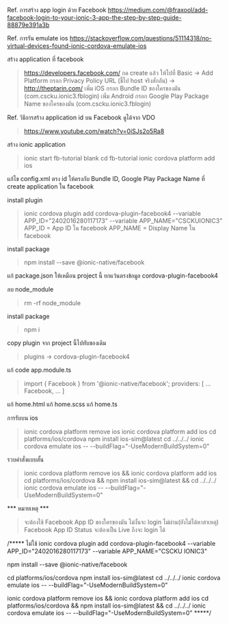 Ref. การสร้าง app login ด้วย Facebook
https://medium.com/@fraxool/add-facebook-login-to-your-ionic-3-app-the-step-by-step-guide-88879e391a3b

Ref. การรัน emulate ios
https://stackoverflow.com/questions/51114318/no-virtual-devices-found-ionic-cordova-emulate-ios

สร้าง application ที่ facebook
> https://developers.facebook.com/
> กด create แล้ว ให้ไปที่ Basic -> Add Platform
> กรอก Privacy Policy URL (ชี้ไป host จริงสักอัน) -> http://theptarin.com/
> เพิ่ม iOS กรอก Bundle ID ของใครของมัน (com.cscku.ionic3.fblogin)
> เพิ่ม Android กรอก Google Play Package Name ของใครของมัน (com.cscku.ionic3.fblogin)

Ref. วิธีการสร้าง application id บน Facebook ดูได้จาก VDO
> https://www.youtube.com/watch?v=0iSJs2o5Ra8

สร้าง ionic application
> ionic start fb-tutorial blank
> cd fb-tutorial
> ionic cordova platform add ios

แก้ไข config.xml ตรง id ให้ตรงกับ Bundle ID, Google Play Package Name ที่ create application ใน facebook
> <widget id="com.cscku.ionic3.fblogin" version="0.0.1" xmlns="http://www.w3.org/ns/widgets" xmlns:cdv="http://cordova.apache.org/ns/1.0">

install plugin
> ionic cordova plugin add cordova-plugin-facebook4 --variable APP_ID="2402016280117173" --variable APP_NAME="CSCKUIONIC3"
> APP_ID = App ID ใน facebook
> APP_NAME = Display Name ใน facebook

install package 
> npm install --save @ionic-native/facebook

แก้ package.json ให้เหมือน project นี้ ยกแว้นตรงข้อมูล cordova-plugin-facebook4

ลบ node_module
> rm -rf node_module

install package 
> npm i

copy plugin จาก project นี้ไปทับของเดิม
> plugins -> cordova-plugin-facebook4

แก้ code app.module.ts
> import { Facebook } from '@ionic-native/facebook';
> providers: [
    ...
    Facebook,
    ...
  ]

แก้ home.html
แก้ home.scss
แก้ home.ts

การรับบน ios
> ionic cordova platform remove ios
> ionic cordova platform add ios
> cd platforms/ios/cordova
> npm install ios-sim@latest
> cd ../../../
> ionic cordova emulate ios -- --buildFlag="-UseModernBuildSystem=0"

รวบคำสั่งแบบสั้น
> ionic cordova platform remove ios && ionic cordova platform add ios
> cd platforms/ios/cordova && npm install ios-sim@latest && cd ../../../
> ionic cordova emulate ios -- --buildFlag="-UseModernBuildSystem=0"



*** หมายเหตุ ***
> จะต้องใช้ Facebook App ID ของใครของมัน ไม่งั้นจะ login ไม่ผ่าน ​(ยังไม่ได้หาสาเหตุ)
> Facebook App ID Status จะต้องเป็น Live ถึงจะ login ได้


/***** ไม่ใช้
ionic cordova plugin add cordova-plugin-facebook4 --variable APP_ID="2402016280117173" --variable APP_NAME="CSCKU IONIC3"

npm install --save @ionic-native/facebook

cd platforms/ios/cordova
npm install ios-sim@latest
cd ../../../
ionic cordova emulate ios -- --buildFlag="-UseModernBuildSystem=0"

ionic cordova platform remove ios && ionic cordova platform add ios
cd platforms/ios/cordova && npm install ios-sim@latest && cd ../../../
ionic cordova emulate ios -- --buildFlag="-UseModernBuildSystem=0"
*****/